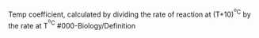Temp coefficient, calculated by dividing the rate of reaction at (T+10)<sup><sup>o</sup>C</sup> by the rate at T<sup><sup>o</sup>C</sup>
#000-Biology/Definition 